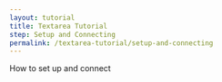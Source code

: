 ```yaml
---
layout: tutorial
title: Textarea Tutorial
step: Setup and Connecting
permalink: /textarea-tutorial/setup-and-connecting
---
```

How to set up and connect